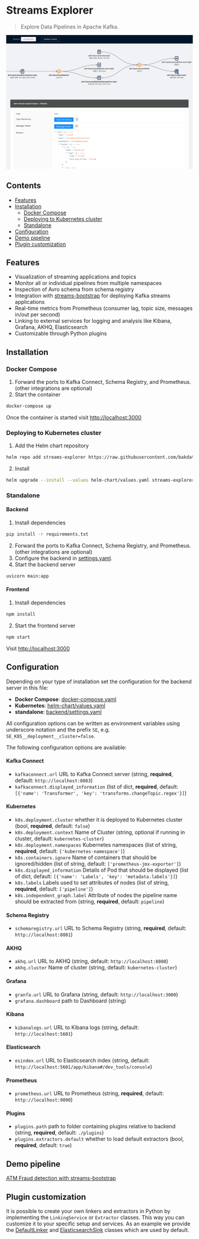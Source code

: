 # Streams Explorer

> Explore Data Pipelines in Apache Kafka.

![streams-explorer](screens/streams-explorer.png)

## Contents

- [Features](#features)
- [Installation](#installation)
  - [Docker Compose](#docker-compose)
  - [Deploying to Kubernetes cluster](#deploying-to-kubernetes-cluster)
  - [Standalone](#standalone)
- [Configuration](#configuration)
- [Demo pipeline](#demo-pipeline)
- [Plugin customization](#plugin-customization)

## Features

- Visualization of streaming applications and topics
- Monitor all or individual pipelines from multiple namespaces
- Inspection of Avro schema from schema registry
- Integration with [streams-bootstrap](https://github.com/bakdata/streams-bootstrap) for deploying Kafka streams applications
- Real-time metrics from Prometheus (consumer lag, topic size, messages in/out per second)
- Linking to external services for logging and analysis like Kibana, Grafana, AKHQ, Elasticsearch
- Customizable through Python plugins

## Installation

### Docker Compose

1. Forward the ports to Kafka Connect, Schema Registry, and Prometheus. (other integrations are optional)
2. Start the container

```sh
docker-compose up
```

Once the container is started visit <http://localhost:3000>

### Deploying to Kubernetes cluster

1. Add the Helm chart repository

```sh
helm repo add streams-explorer https://raw.githubusercontent.com/bakdata/streams-explorer/master/helm-chart/
```

2. Install

```sh
helm upgrade --install --values helm-chart/values.yaml streams-explorer
```

### Standalone

#### Backend

1. Install dependencies

```sh
pip install -r requirements.txt
```

2. Forward the ports to Kafka Connect, Schema Registry, and Prometheus. (other integrations are optional)
3. Configure the backend in [settings.yaml](backend/settings.yaml).
4. Start the backend server

```sh
uvicorn main:app
```

#### Frontend

1. Install dependencies

```sh
npm install
```

2. Start the frontend server

```sh
npm start
```

Visit <http://localhost:3000>

## Configuration

Depending on your type of installation set the configuration for the backend server in this file:

- **Docker Compose**: [docker-compose.yaml](docker-compose.yaml)
- **Kubernetes**: [helm-chart/values.yaml](helm-chart/values.yaml)
- **standalone**: [backend/settings.yaml](backend/settings.yaml)

All configuration options can be written as environment variables using underscore notation and the prefix `SE`, e.g. `SE_K8S__deployment__cluster=false`.

The following configuration options are available:

#### Kafka Connect

- `kafkaconnect.url` URL to Kafka Connect server (string, **required**, default: `http://localhost:8083`)
- `kafkaconnect.displayed_information` (list of dict, **required**, default: `[{'name': 'Transformer', 'key': 'transforms.changeTopic.regex'}]`)

#### Kubernetes

- `k8s.deployment.cluster` whether it is deployed to Kubernetes cluster (bool, **required**, default: `false`)
- `k8s.deployment.context` Name of Cluster (string, optional if running in cluster, default: `kubernetes-cluster`)
- `k8s.deployment.namespaces` Kubernetes namespaces (list of string, **required**, default: `['kubernetes-namespace']`)
- `k8s.containers.ignore` Name of containers that should be ignored/hidden (list of string, default: `['prometheus-jmx-exporter']`)
- `k8s.displayed_information` Details of Pod that should be displayed (list of dict, default: `[{'name': 'Labels', 'key': 'metadata.labels'}]`)
- `k8s.labels` Labels used to set attributes of nodes (list of string, **required**, default: `['pipeline']`)
- `k8s.independent_graph.label` Attribute of nodes the pipeline name should be extracted from (string, **required**, default: `pipeline`)

#### Schema Registry

- `schemaregistry.url` URL to Schema Registry (string, **required**, default: `http://localhost:8081`)

#### AKHQ

- `akhq.url` URL to AKHQ (string, default: `http://localhost:8080`)
- `akhq.cluster` Name of cluster (string, default: `kubernetes-cluster`)

#### Grafana

- `granfa.url` URL to Grafana (string, default: `http://localhost:3000`)
- `grafana.dashboard` path to Dashboard (string)

#### Kibana

- `kibanalogs.url` URL to Kibana logs (string, default: `http://localhost:5601`)

#### Elasticsearch

- `esindex.url` URL to Elasticsearch index (string, default: `http://localhost:5601/app/kibana#/dev_tools/console`)

#### Prometheus

- `prometheus.url` URL to Prometheus (string, **required**, default: `http://localhost:9090`)

#### Plugins

- `plugins.path` path to folder containing plugins relative to backend (string, **required**, default: `./plugins`)
- `plugins.extractors.default` whether to load default extractors (bool, **required**, default: `true`)

## Demo pipeline

[ATM Fraud detection with streams-bootstrap](https://github.com/bakdata/streams-explorer/blob/main/demo-atm-fraud/README.md)

## Plugin customization

It is possible to create your own linkers and extractors in Python by implementing the `LinkingService` or `Extractor` classes. This way you can customize it to your specific setup and services. As an example we provide the [DefaultLinker](https://github.com/bakdata/streams-explorer/blob/main/backend/streams_explorer/defaultlinker.py) and [ElasticsearchSink](https://github.com/bakdata/streams-explorer/blob/main/backend/streams_explorer/core/extractor/default/elasticsearch_sink.py) classes which are used by default.
